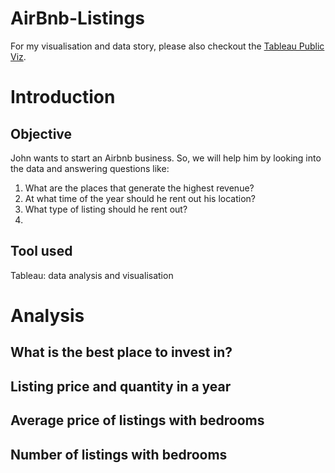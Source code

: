 # AirBnb-Listings
For my visualisation and data story, please also checkout the [Tableau Public Viz]().

# Introduction
## Objective
John wants to start an Airbnb business. So, we will help him by looking into the data and answering questions like:
1. What are the places that generate the highest revenue?
2. At what time of the year should he rent out his location?
3. What type of listing should he rent out?
4. 

## Tool used
Tableau: data analysis and visualisation

# Analysis
## What is the best place to invest in?
## Listing price and quantity in a year
## Average price of listings with bedrooms
## Number of listings with bedrooms

